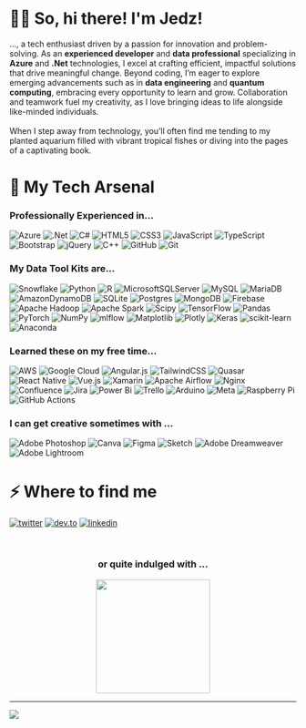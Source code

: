 <!--div align="center"> 
  <img height="300" src="https://media0.giphy.com/media/v1.Y2lkPTc5MGI3NjExYzM0eXYzYmJnNGgyd2w3M2MwNmV0Z3E5bjRlM2VsdnVmYTNuZzA5bCZlcD12MV9pbnRlcm5hbF9naWZfYnlfaWQmY3Q9Zw/q2fQ7kcdF2lyELBHXZ/giphy.gif"  />
<img height="200" src="https://media4.giphy.com/media/v1.Y2lkPTc5MGI3NjExc3YxbWY4YTZ5YTN3czU4MjN6MHZhdm4wcG0xaWh4aGIwZ2Znc2hsaSZlcD12MV9pbnRlcm5hbF9naWZfYnlfaWQmY3Q9Zw/L7AIyTuXaszW3shL0F/giphy.gif"  />
</div-->

# 👩‍💻 So, hi there! I'm **Jedz**!

..., a tech enthusiast driven by a passion for innovation and problem-solving. As an **experienced developer** and **data professional** specializing in **Azure** and **.Net** technologies, I excel at crafting efficient, impactful solutions that drive meaningful change. Beyond coding, I’m eager to explore emerging advancements such as in **data engineering** and **quantum computing**, embracing every opportunity to learn and grow. Collaboration and teamwork fuel my creativity, as I love bringing ideas to life alongside like-minded individuals.<br><br>When I step away from technology, you’ll often find me tending to my planted aquarium filled with vibrant tropical fishes or diving into the pages of a captivating book.


<!--### ✍️ Inspiration first...
![](https://quotes-github-readme.vercel.app/api?type=horizontal&theme=tokyonight)-->


# 🔫 My Tech Arsenal


### Professionally Experienced in...
![Azure](https://img.shields.io/badge/azure-%230072C6.svg?style=for-the-badge&logo=microsoftazure&logoColor=white) ![.Net](https://img.shields.io/badge/.NET-5C2D91?style=for-the-badge&logo=.net&logoColor=white) ![C#](https://img.shields.io/badge/c%23-%23239120.svg?style=for-the-badge&logo=csharp&logoColor=white) ![HTML5](https://img.shields.io/badge/html5-%23E34F26.svg?style=for-the-badge&logo=html5&logoColor=white) 
![CSS3](https://img.shields.io/badge/css3-%231572B6.svg?style=for-the-badge&logo=css3&logoColor=white) ![JavaScript](https://img.shields.io/badge/javascript-%23323330.svg?style=for-the-badge&logo=javascript&logoColor=%23F7DF1E) ![TypeScript](https://img.shields.io/badge/typescript-%23007ACC.svg?style=for-the-badge&logo=typescript&logoColor=white) ![Bootstrap](https://img.shields.io/badge/bootstrap-%238511FA.svg?style=for-the-badge&logo=bootstrap&logoColor=white) ![jQuery](https://img.shields.io/badge/jquery-%230769AD.svg?style=for-the-badge&logo=jquery&logoColor=white) ![C++](https://img.shields.io/badge/c++-%2300599C.svg?style=for-the-badge&logo=c%2B%2B&logoColor=white) ![GitHub](https://img.shields.io/badge/github-%23121011.svg?style=for-the-badge&logo=github&logoColor=white) ![Git](https://img.shields.io/badge/git-%23F05033.svg?style=for-the-badge&logo=git&logoColor=white) 

### My Data Tool Kits are...

![Snowflake](https://img.shields.io/badge/snowflake-%2329B5E8.svg?style=for-the-badge&logo=snowflake&logoColor=white) ![Python](https://img.shields.io/badge/python-3670A0?style=for-the-badge&logo=python&logoColor=ffdd54) ![R](https://img.shields.io/badge/r-%23276DC3.svg?style=for-the-badge&logo=r&logoColor=white) ![MicrosoftSQLServer](https://img.shields.io/badge/Microsoft%20SQL%20Server-CC2927?style=for-the-badge&logo=microsoft%20sql%20server&logoColor=white) ![MySQL](https://img.shields.io/badge/mysql-4479A1.svg?style=for-the-badge&logo=mysql&logoColor=white) ![MariaDB](https://img.shields.io/badge/MariaDB-003545?style=for-the-badge&logo=mariadb&logoColor=white) ![AmazonDynamoDB](https://img.shields.io/badge/Amazon%20DynamoDB-4053D6?style=for-the-badge&logo=Amazon%20DynamoDB&logoColor=white) ![SQLite](https://img.shields.io/badge/sqlite-%2307405e.svg?style=for-the-badge&logo=sqlite&logoColor=white) ![Postgres](https://img.shields.io/badge/postgres-%23316192.svg?style=for-the-badge&logo=postgresql&logoColor=white) ![MongoDB](https://img.shields.io/badge/MongoDB-%234ea94b.svg?style=for-the-badge&logo=mongodb&logoColor=white) ![Firebase](https://img.shields.io/badge/firebase-a08021?style=for-the-badge&logo=firebase&logoColor=ffcd34) ![Apache Hadoop](https://img.shields.io/badge/Apache%20Hadoop-66CCFF?style=for-the-badge&logo=apachehadoop&logoColor=black) ![Apache Spark](https://img.shields.io/badge/Apache%20Spark-FDEE21?style=for-the-badge&logo=apachespark&logoColor=black) ![Scipy](https://img.shields.io/badge/SciPy-%230C55A5.svg?style=for-the-badge&logo=scipy&logoColor=%white) ![TensorFlow](https://img.shields.io/badge/TensorFlow-%23FF6F00.svg?style=for-the-badge&logo=TensorFlow&logoColor=white) ![Pandas](https://img.shields.io/badge/pandas-%23150458.svg?style=for-the-badge&logo=pandas&logoColor=white) ![PyTorch](https://img.shields.io/badge/PyTorch-%23EE4C2C.svg?style=for-the-badge&logo=PyTorch&logoColor=white) ![NumPy](https://img.shields.io/badge/numpy-%23013243.svg?style=for-the-badge&logo=numpy&logoColor=white) ![mlflow](https://img.shields.io/badge/mlflow-%23d9ead3.svg?style=for-the-badge&logo=numpy&logoColor=blue) ![Matplotlib](https://img.shields.io/badge/Matplotlib-%23ffffff.svg?style=for-the-badge&logo=Matplotlib&logoColor=black) ![Plotly](https://img.shields.io/badge/Plotly-%233F4F75.svg?style=for-the-badge&logo=plotly&logoColor=white) ![Keras](https://img.shields.io/badge/Keras-%23D00000.svg?style=for-the-badge&logo=Keras&logoColor=white) ![scikit-learn](https://img.shields.io/badge/scikit--learn-%23F7931E.svg?style=for-the-badge&logo=scikit-learn&logoColor=white) ![Anaconda](https://img.shields.io/badge/Anaconda-%2344A833.svg?style=for-the-badge&logo=anaconda&logoColor=white) 


### Learned these on my free time...
![AWS](https://img.shields.io/badge/AWS-%23FF9900.svg?style=for-the-badge&logo=amazon-aws&logoColor=white) ![Google Cloud](https://img.shields.io/badge/GoogleCloud-%234285F4.svg?style=for-the-badge&logo=google-cloud&logoColor=white) ![Angular.js](https://img.shields.io/badge/angular.js-%23E23237.svg?style=for-the-badge&logo=angularjs&logoColor=white) ![TailwindCSS](https://img.shields.io/badge/tailwindcss-%2338B2AC.svg?style=for-the-badge&logo=tailwind-css&logoColor=white) ![Quasar](https://img.shields.io/badge/Quasar-16B7FB?style=for-the-badge&logo=quasar&logoColor=black) ![React Native](https://img.shields.io/badge/react_native-%2320232a.svg?style=for-the-badge&logo=react&logoColor=%2361DAFB) ![Vue.js](https://img.shields.io/badge/vue.js-%2335495e.svg?style=for-the-badge&logo=vuedotjs&logoColor=%234FC08D) ![Xamarin](https://img.shields.io/badge/Xamarin-3199DC?style=for-the-badge&logo=xamarin&logoColor=white) ![Apache Airflow](https://img.shields.io/badge/Apache%20Airflow-017CEE?style=for-the-badge&logo=Apache%20Airflow&logoColor=white) ![Nginx](https://img.shields.io/badge/nginx-%23009639.svg?style=for-the-badge&logo=nginx&logoColor=white) ![Confluence](https://img.shields.io/badge/confluence-%23172BF4.svg?style=for-the-badge&logo=confluence&logoColor=white) ![Jira](https://img.shields.io/badge/jira-%230A0FFF.svg?style=for-the-badge&logo=jira&logoColor=white) ![Power Bi](https://img.shields.io/badge/power_bi-F2C811?style=for-the-badge&logo=powerbi&logoColor=black) ![Trello](https://img.shields.io/badge/Trello-%23026AA7.svg?style=for-the-badge&logo=Trello&logoColor=white) ![Arduino](https://img.shields.io/badge/-Arduino-00979D?style=for-the-badge&logo=Arduino&logoColor=white) ![Meta](https://img.shields.io/badge/Meta-%230467DF.svg?style=for-the-badge&logo=Meta&logoColor=white) ![Raspberry Pi](https://img.shields.io/badge/-Raspberry_Pi-C51A4A?style=for-the-badge&logo=Raspberry-Pi) ![GitHub Actions](https://img.shields.io/badge/github%20actions-%232671E5.svg?style=for-the-badge&logo=githubactions&logoColor=white) 

### I can get creative sometimes with ...
![Adobe Photoshop](https://img.shields.io/badge/adobe%20photoshop-%2331A8FF.svg?style=for-the-badge&logo=adobe%20photoshop&logoColor=white) ![Canva](https://img.shields.io/badge/Canva-%2300C4CC.svg?style=for-the-badge&logo=Canva&logoColor=white) ![Figma](https://img.shields.io/badge/figma-%23F24E1E.svg?style=for-the-badge&logo=figma&logoColor=white) ![Sketch](https://img.shields.io/badge/Sketch-FFB387?style=for-the-badge&logo=sketch&logoColor=black) ![Adobe Dreamweaver](https://img.shields.io/badge/Adobe%20Dreamweaver-FF61F6.svg?style=for-the-badge&logo=Adobe%20Dreamweaver&logoColor=white) ![Adobe Lightroom](https://img.shields.io/badge/Adobe%20Lightroom-31A8FF.svg?style=for-the-badge&logo=Adobe%20Lightroom&logoColor=white) 



<!--# 📊 Some of my GitHub Stats:

![](https://nirzak-streak-stats.vercel.app/?user=jedz&theme=dark&hide_border=false) 
![](https://github-readme-stats.vercel.app/api/top-langs/?username=jedz&theme=dark&hide_border=false&include_all_commits=false&count_private=false&layout=compact)-->
<!-- ![](https://github-contributor-stats.vercel.app/api?username=jedz&limit=5&theme=rose_pine&combine_all_yearly_contributions=true) ![](https://github-readme-stats.vercel.app/api?username=jedz&theme=dark&hide_border=false&include_all_commits=false&count_private=false)-->

<!--# 🌐 Reach Me @
[![LinkedIn](https://img.shields.io/badge/LinkedIn-%230077B5.svg?logo=linkedin&logoColor=white)](https://linkedin.com/in/jedyroseligsay) [![X](https://img.shields.io/badge/X-black.svg?logo=X&logoColor=white)](https://x.com/jedzzy) -->

<!--## 🏆 GitHub Trophies
![](https://github-profile-trophy.vercel.app/?username=jedz&theme=radical&no-frame=false&no-bg=true&margin-w=4)-->

<h1>⚡️ Where to find me</h1>
<p><a target="_blank" href="https://twitter.com/jedzzy" style="display: inline-block;"><img src="https://img.shields.io/badge/twitter-x?style=for-the-badge&logo=x&logoColor=white&color=%230f1419" alt="twitter" /></a>
<a target="_blank" href="https://dev.to/jedz" style="display: inline-block;"><img src="https://img.shields.io/badge/dev-to?style=for-the-badge&logo=dev-to&logoColor=white&color=black" alt="dev.to" /></a>
<a target="_blank" href="https://www.linkedin.com/in/jedyroseligsay" style="display: inline-block;"><img src="https://img.shields.io/badge/linkedin-logo?style=for-the-badge&logo=linkedin&logoColor=white&color=%230a77b6" alt="linkedin" /></a></p> <br />




<!--### 🔝 Top Contributed Repo -->

###

<div align="center"> 
<!--<img src="https://raw.githubusercontent.com/jedz/jedz/output/snake.svg" alt="Snake animation" /> <br/>-->
<h3>or quite indulged with ...</h3>
<img height="200" src="https://media1.giphy.com/media/v1.Y2lkPTc5MGI3NjExdnRqdjAyYnJocHlnazFocXVteTZnNGNlMDRrNWV3aXRhdDB5cHp6cyZlcD12MV9pbnRlcm5hbF9naWZfYnlfaWQmY3Q9Zw/3o72F7RrTPW6jymXew/giphy.gif"  />
</div>

---
[![](https://visitcount.itsvg.in/api?id=jedz&icon=0&color=5)](https://visitcount.itsvg.in)

